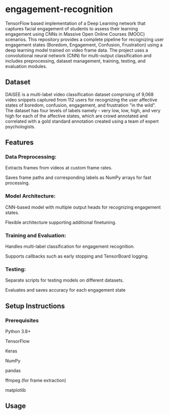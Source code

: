 # engagement-recognition
TensorFlow based implementation of a Deep Learning network that captures facial engagement of students to assess their learning engagement using CNNs in
Massive Open Online Courses (MOOC) scenarios. 
This repository provides a complete pipeline for recognizing user engagement states (Boredom, Engagement, Confusion, Frustration) using a deep learning model trained on video frame data. The project uses a convolutional neural network (CNN) for multi-output classification and includes preprocessing, dataset management, training, testing, and evaluation modules.

## Dataset
DAiSEE is a multi-label video classification dataset comprising of 9,068 video snippets captured from 112 users for recognizing the user affective states of boredom, confusion, engagement, and frustration "in the wild". The dataset has four levels of labels namely - very low, low, high, and very high for each of the affective states, which are crowd annotated and correlated with a gold standard annotation created using a team of expert psychologists.

## Features
### Data Preprocessing:

Extracts frames from videos at custom frame rates.

Saves frame paths and corresponding labels as NumPy arrays for fast processing.

### Model Architecture:

CNN-based model with multiple output heads for recognizing engagement states.

Flexible architecture supporting additional finetuning.

### Training and Evaluation:

Handles multi-label classification for engagement recognition.

Supports callbacks such as early stopping and TensorBoard logging.

### Testing:

Separate scripts for testing models on different datasets.

Evaluates and saves accuracy for each engagement state

## Setup Instructions
### Prerequisites
Python 3.8+

TensorFlow

Keras

NumPy

pandas

ffmpeg (for frame extraction)

matplotlib


## Usage
